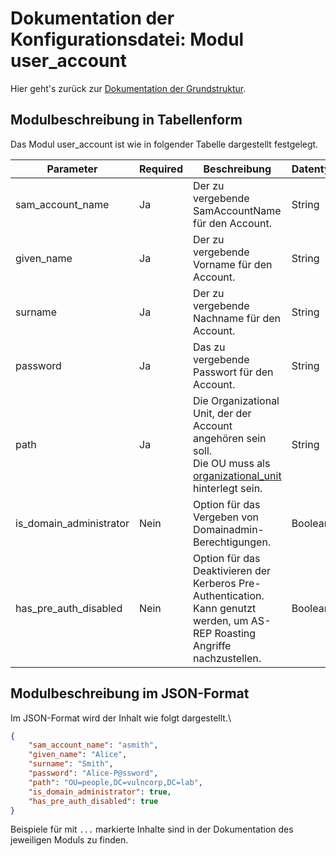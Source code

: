 # Dokumentation der Konfigurationsdatei: Modul user_account

Hier geht's zurück zur [Dokumentation der Grundstruktur](./configuration_root.md).

## Modulbeschreibung in Tabellenform

Das Modul user_account ist wie in folgender Tabelle dargestellt festgelegt.

|Parameter           |Required|Beschreibung                               |Datentyp             |Beispiel                 |
|--------------------|--------|-------------------------------------------|---------------------|-------------------------|
|sam_account_name    |Ja      |Der zu vergebende SamAccountName für den  Account.|String               |`"asmith"`                 |
|given_name          |Ja      |Der zu vergebende Vorname für den  Account.|String               |`"Alice"`                  |
|surname             |Ja      |Der zu vergebende Nachname für den  Account.|String               |`"Smith"`                  |
|password            |Ja      |Das zu vergebende Passwort für den  Account.|String               |`"Alice-P@ssword"`         |
|path                |Ja      |Die Organizational Unit, der der Account angehören sein soll.<br>Die OU muss als [organizational_unit](./organizational_unit.md) hinterlegt sein.|String               |`"OU=people,DC=vulncorp,DC=lab"`|
|is_domain_administrator|Nein    |Option für das Vergeben von Domainadmin-Berechtigungen.|Boolean              |`true`/`false`               |
|has_pre_auth_disabled|Nein    |Option für das Deaktivieren der Kerberos Pre-Authentication.<br>Kann genutzt werden, um AS-REP Roasting Angriffe nachzustellen.|Boolean              |`true`/`false`               |

## Modulbeschreibung im JSON-Format

Im JSON-Format wird der Inhalt wie folgt dargestellt.\

```json
{
    "sam_account_name": "asmith",
    "given_name": "Alice",
    "surname": "Smith",
    "password": "Alice-P@ssword",
    "path": "OU=people,DC=vulncorp,DC=lab",
    "is_domain_administrator": true,
    "has_pre_auth_disabled": true
}
```

Beispiele für mit `...` markierte Inhalte sind in der Dokumentation des jeweiligen Moduls zu finden.
